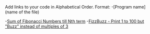Add links to your code in Alphabetical Order.
Format: -[Program name](name of the file)

-[Sum of Fibonacci Numbers till Nth term](FibonacciNumbers.go)
-[FizzBuzz - Print 1 to 100 but "Buzz" instead of multiples of 3](FizzBuzz.go)